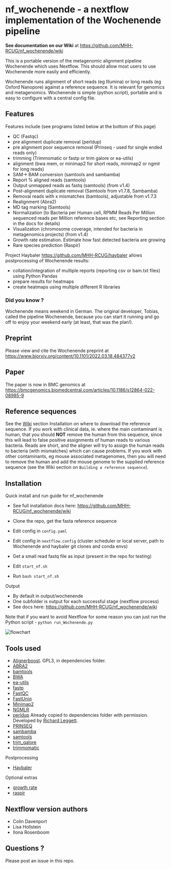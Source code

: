 
# nf_wochenende - a nextflow implementation of the Wochenende pipeline

**See documentation on our Wiki** at https://github.com/MHH-RCUG/nf_wochenende/wiki

This is a portable version of the metagenomic alignment pipeline Wochenende which uses Nextflow. This should allow most users to use Wochenende more easily and efficiently.


Wochenende runs alignment of short reads (eg Illumina) or long reads (eg Oxford Nanopore) against a reference sequence. It is relevant for genomics and metagenomics. Wochenende is simple (python script), portable and is easy to configure with a central config file. 



## Features

Features include (see programs listed below at the bottom of this page)
- QC (Fastqc)
- pre alignment duplicate removal (perldup)
- pre alignment poor sequence removal (Prinseq - used for single ended reads only)
- trimming (Trimmomatic or fastp or trim galore or ea-utils)
- alignment (bwa mem, or minimap2 for short reads, minimap2 or ngmlr for long reads)
- SAM-> BAM conversion (samtools and sambamba)
- Report % aligned reads (samtools)
- Output unmapped reads as fastq (samtools)  (from v1.4) 
- Post-alignment duplicate removal (Samtools from v1.7.8, Sambamba)
- Removal reads with x mismatches (bamtools), adjustable from v1.7.3
- Realignment (Abra2)
- MD tag marking (Samtools)
- Normalization (to Bacteria per Human cell, RPMM Reads Per Million sequenced reads per Million reference bases etc, see Reporting section in the docs for details)
- Visualization (chromosome coverage, intended for bacteria in metagenomics projects) (from v1.4)
- Growth rate estimation. Estimate how fast detected bacteria are growing
- Rare species prediction (Raspir)

Project Haybaler https://github.com/MHH-RCUG/haybaler allows postprocessing of Wochenende results:
- collation/integration of multiple reports (reporting csv or bam.txt files) using Python Pandas
- prepare results for heatmaps
- create heatmaps using multiple different R libraries

### Did you know ? 
Wochenende means weekend in German. The original developer, Tobias, called the pipeline Wochenende, because you can start it running and go off to enjoy your weekend early (at least, that was the plan!).

## Preprint 

Please view and cite the Wochenende preprint at https://www.biorxiv.org/content/10.1101/2022.03.18.484377v2

## Paper

The paper is now in BMC genomics at https://bmcgenomics.biomedcentral.com/articles/10.1186/s12864-022-08985-9

## Reference sequences

See the [Wiki](https://github.com/MHH-RCUG/nf_wochenende/wiki) section Installation on where to download the reference sequence. If you work with clinical data, ie. where the main contaminant is human, that you should **NOT** remove the human from this sequence, since this will lead to false positive assignments of human reads to various bacteria. Reads are short, and the aligner will try to assign the human reads to bacteria (with mismatches) which can cause problems. If you work with other contaminants, eg mouse associated metagenomes, then you will need to remove the human and add the mouse genome to the supplied reference sequence (see the Wiki section on `Building a reference sequence`).

## Installation

Quick install and run guide for nf_wochenende 
* See full installation docs here: https://github.com/MHH-RCUG/nf_wochenende/wiki
* Clone the repo, get the fasta reference sequence
* Edit config in `config.yaml`
* Edit config in `nextflow.config`  (cluster scheduler or local server, path to Wochenende and haybaler git clones and conda envs)

* Get a small read fastq file as input (present in the repo for testing)
* Edit `start_nf.sh`
* Run `bash start_nf.sh`

Output
* By default in output/wochenende
* One subfolder is output for each successful stage (nextflow process)
* See docs here: https://github.com/MHH-RCUG/nf_wochenende/wiki

Note that if you want to avoid Nextflow for some reason you can just run the Python script - `python run_Wochenende.py`



![flowchart](https://user-images.githubusercontent.com/6094884/180654822-5d6d3129-e50a-485b-9fc8-52def87cb4b9.png)


## Tools used

- [Alignerboost](https://github.com/Grice-Lab/AlignerBoost). GPL3, in dependencies folder.
- [ABRA2](https://github.com/mozack/abra2)
- [bamtools](https://github.com/pezmaster31/bamtools)
- [BWA](https://github.com/lh3/bwa)
- [ea-utils](https://github.com/ExpressionAnalysis/ea-utils)
- [fastp](https://github.com/OpenGene/fastp)
- [FastQC](https://www.bioinformatics.babraham.ac.uk/projects/fastqc/)
- [FastUniq](https://sourceforge.net/projects/fastuniq/)
- [Minimap2](https://github.com/lh3/minimap2)
- [NGMLR](https://github.com/philres/ngmlr)
- [perldup](https://github.com/richardmleggett/scripts/blob/master/remove_pcr_duplicates.pl) Already copied to dependencies folder with permission. Developed by [Richard Leggett](https://github.com/richardmleggett).
- [PRINSEQ](http://prinseq.sourceforge.net/)
- [sambamba](https://github.com/biod/sambamba)
- [samtools](https://github.com/samtools/samtools)
- [trim_galore](https://github.com/FelixKrueger/TrimGalore)
- [trimmomatic](https://github.com/timflutre/trimmomatic)

Postprocessing
- [Haybaler](https://github.com/MHH-RCUG/haybaler)

Optional extras
- [growth rate](https://github.com/MHH-RCUG/Wochenende/tree/master/growth_rate)
- [raspir](https://github.com/mmpust/raspir)



## Nextflow version authors

* Colin Davenport
* Lisa Hollstein
* Ilona Rosenboom

## Questions ? 

Please post an issue in this repo.